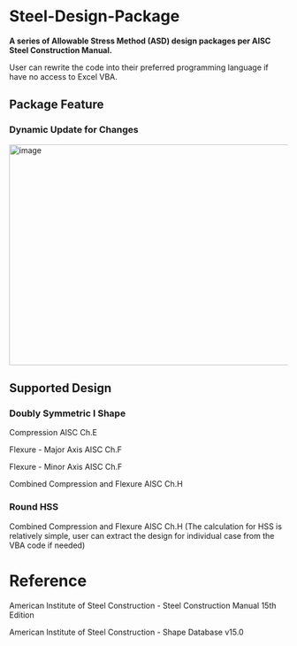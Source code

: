 # Steel-Design-Package

**A series of Allowable Stress Method (ASD) design packages per AISC Steel Construction Manual.**

User can rewrite the code into their preferred programming language if have no access to Excel VBA.

## Package Feature

### Dynamic Update for Changes
<img width="1594" height="399" alt="image" src="https://github.com/user-attachments/assets/398ac10f-a1a0-47fc-955b-b09932e3cea7" />

## Supported Design

### Doubly Symmetric I Shape

Compression AISC Ch.E

Flexure - Major Axis AISC Ch.F

Flexure - Minor Axis AISC Ch.F

Combined Compression and Flexure AISC Ch.H

### Round HSS

Combined Compression and Flexure AISC Ch.H (The calculation for HSS is relatively simple, user can extract the design for individual case from the VBA code if needed)

# Reference

American Institute of Steel Construction - Steel Construction Manual 15th Edition

American Institute of Steel Construction - Shape Database v15.0
